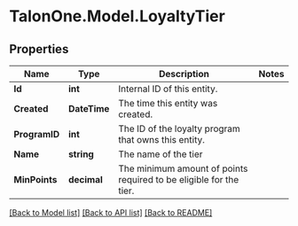 # TalonOne.Model.LoyaltyTier
## Properties

Name | Type | Description | Notes
------------ | ------------- | ------------- | -------------
**Id** | **int** | Internal ID of this entity. | 
**Created** | **DateTime** | The time this entity was created. | 
**ProgramID** | **int** | The ID of the loyalty program that owns this entity. | 
**Name** | **string** | The name of the tier | 
**MinPoints** | **decimal** | The minimum amount of points required to be eligible for the tier. | 

[[Back to Model list]](../README.md#documentation-for-models) [[Back to API list]](../README.md#documentation-for-api-endpoints) [[Back to README]](../README.md)


